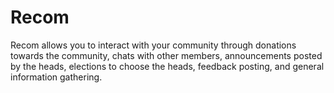 # Recom
Recom allows you to interact with your community through donations towards the community, chats with other members, announcements posted by the heads, elections to choose the heads, feedback posting, and general information gathering. 
